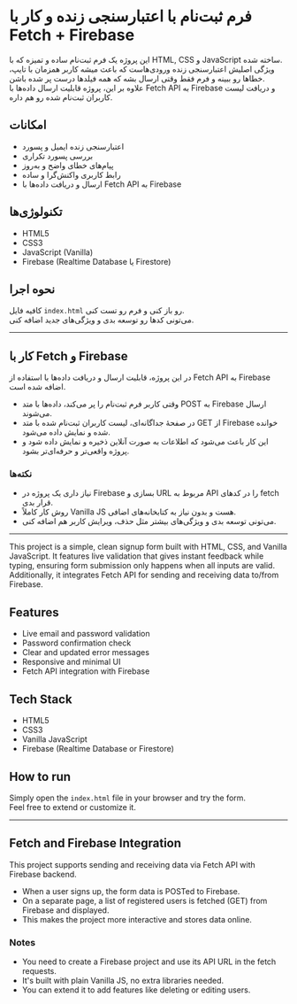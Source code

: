 # فرم ثبت‌نام با اعتبارسنجی زنده و کار با Fetch + Firebase

این پروژه یک فرم ثبت‌نام ساده و تمیزه که با HTML, CSS و JavaScript ساخته شده.  
ویژگی اصلیش اعتبارسنجی زنده ورودی‌هاست که باعث میشه کاربر همزمان با تایپ، خطاها رو ببینه و فرم فقط وقتی ارسال بشه که همه فیلدها درست پر شده باشن.  
علاوه بر این، پروژه قابلیت ارسال داده‌ها با Fetch API به Firebase و دریافت لیست کاربران ثبت‌نام شده رو هم داره.

## امکانات
- اعتبارسنجی زنده ایمیل و پسورد  
- بررسی پسورد تکراری  
- پیام‌های خطای واضح و به‌روز  
- رابط کاربری واکنش‌گرا و ساده  
- ارسال و دریافت داده‌ها با Fetch API به Firebase

## تکنولوژی‌ها
- HTML5  
- CSS3  
- JavaScript (Vanilla)  
- Firebase (Realtime Database یا Firestore)

## نحوه اجرا
کافیه فایل `index.html` رو باز کنی و فرم رو تست کنی.  
می‌تونی کدها رو توسعه بدی و ویژگی‌های جدید اضافه کنی.

---

## کار با Fetch و Firebase

در این پروژه، قابلیت ارسال و دریافت داده‌ها با استفاده از Fetch API به Firebase اضافه شده است.  
- وقتی کاربر فرم ثبت‌نام را پر می‌کند، داده‌ها با متد POST به Firebase ارسال می‌شوند.  
- در صفحهٔ جداگانه‌ای، لیست کاربران ثبت‌نام شده با متد GET از Firebase خوانده شده و نمایش داده می‌شود.  
- این کار باعث می‌شود که اطلاعات به صورت آنلاین ذخیره و نمایش داده شود و پروژه واقعی‌تر و حرفه‌ای‌تر بشود.

### نکته‌ها  
- نیاز داری یک پروژه در Firebase بسازی و URL مربوط به API را در کدهای fetch قرار بدی.  
- روش کار کاملاً Vanilla JS هست و بدون نیاز به کتابخانه‌های اضافی.  
- می‌تونی توسعه بدی و ویژگی‌های بیشتر مثل حذف، ویرایش کاربر هم اضافه کنی.

---

This project is a simple, clean signup form built with HTML, CSS, and Vanilla JavaScript. It features live validation that gives instant feedback while typing, ensuring form submission only happens when all inputs are valid.  
Additionally, it integrates Fetch API for sending and receiving data to/from Firebase.

## Features
- Live email and password validation  
- Password confirmation check  
- Clear and updated error messages  
- Responsive and minimal UI  
- Fetch API integration with Firebase

## Tech Stack
- HTML5  
- CSS3  
- Vanilla JavaScript  
- Firebase (Realtime Database or Firestore)

## How to run
Simply open the `index.html` file in your browser and try the form.  
Feel free to extend or customize it.

---

## Fetch and Firebase Integration

This project supports sending and receiving data via Fetch API with Firebase backend.  
- When a user signs up, the form data is POSTed to Firebase.  
- On a separate page, a list of registered users is fetched (GET) from Firebase and displayed.  
- This makes the project more interactive and stores data online.

### Notes  
- You need to create a Firebase project and use its API URL in the fetch requests.  
- It's built with plain Vanilla JS, no extra libraries needed.  
- You can extend it to add features like deleting or editing users.
